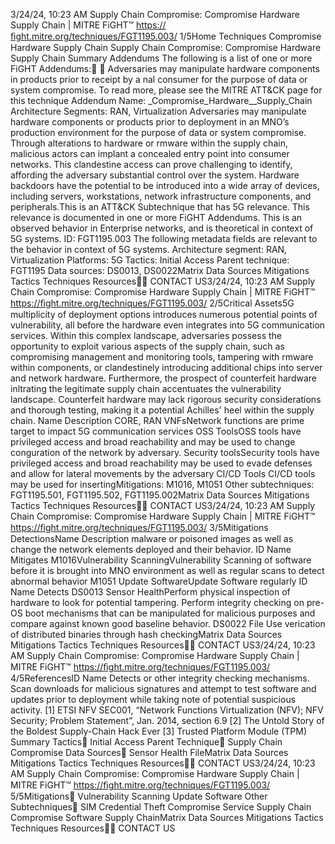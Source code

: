 3/24/24, 10:23 AM Supply Chain Compromise: Compromise Hardware Supply Chain | MITRE FiGHT™
https://ﬁght.mitre.org/techniques/FGT1195.003/ 1/5Home Techniques Compromise Hardware Supply Chain
Supply Chain Compromise:
Compromise Hardware Supply
Chain
Summary
Addendums
The following is a list of one or more FiGHT Addendums:󰅂 󰅂
Adversaries may manipulate hardware components in
products prior to receipt by a  nal consumer for the purpose
of data or system compromise. To read more, please see the
MITRE ATT&CK page for this technique
Addendum Name: \_Compromise\_Hardware\_\_Supply\_Chain
Architecture Segments: RAN, Virtualization
Adversaries may manipulate hardware components or
products prior to deployment in an MNO’s production
environment for the purpose of data or system compromise.
Through alterations to hardware or  rmware within the supply
chain, malicious actors can implant a concealed entry point
into consumer networks. This clandestine access can prove
challenging to identify, affording the adversary substantial
control over the system. Hardware backdoors have the
potential to be introduced into a wide array of devices,
including servers, workstations, network infrastructure
components, and peripherals.This is an ATT&CK
Subtechnique that has 5G
relevance. This relevance is
documented in one or more
FiGHT Addendums.
This is an observed behavior
in Enterprise networks, and is
theoretical in context of 5G
systems.
ID: FGT1195.003
The following metadata
fields are relevant to the
behavior in context of 5G
systems.
Architecture segment: RAN,
Virtualization
Platforms: 5G
Tactics: Initial Access
Parent technique: FGT1195
Data sources: DS0013,
DS0022Matrix Data Sources Mitigations Tactics Techniques Resources󰍝󰇙
CONTACT US3/24/24, 10:23 AM Supply Chain Compromise: Compromise Hardware Supply Chain | MITRE FiGHT™
https://ﬁght.mitre.org/techniques/FGT1195.003/ 2/5Critical Assets5G multiplicity of deployment options introduces numerous
potential points of vulnerability, all before the hardware even
integrates into 5G communication services. Within this
complex landscape, adversaries possess the opportunity to
exploit various aspects of the supply chain, such as
compromising management and monitoring tools, tampering
with  rmware within components, or clandestinely introducing
additional chips into server and network hardware.
Furthermore, the prospect of counterfeit hardware in ltrating
the legitimate supply chain accentuates the vulnerability
landscape. Counterfeit hardware may lack rigorous security
considerations and thorough testing, making it a potential
Achilles' heel within the supply chain.
Name Description
CORE, RAN VNFsNetwork functions are
prime target to impact
5G communication
services
OSS ToolsOSS tools have
privileged access and
broad reachability and
may be used to change
con guration of the
network by adversary.
Security toolsSecurity tools have
privileged access and
broad reachability may
be used to evade
defenses and allow for
lateral movements by
the adversary
CI/CD Tools CI/CD tools may be
used for insertingMitigations: M1016, M1051
Other subtechniques:
FGT1195.501,
FGT1195.502, FGT1195.002Matrix Data Sources Mitigations Tactics Techniques Resources󰍝󰇙
CONTACT US3/24/24, 10:23 AM Supply Chain Compromise: Compromise Hardware Supply Chain | MITRE FiGHT™
https://ﬁght.mitre.org/techniques/FGT1195.003/ 3/5Mitigations
DetectionsName Description
malware or poisoned
images as well as
change the network
elements deployed and
their behavior.
ID Name Mitigates
M1016Vulnerability
ScanningVulnerability Scanning
of software before it is
brought into MNO
environment as well as
regular scans to detect
abnormal behavior
M1051 Update SoftwareUpdate Software
regularly
ID Name Detects
DS0013 Sensor HealthPerform physical
inspection of hardware
to look for potential
tampering. Perform
integrity checking on
pre-OS boot
mechanisms that can
be manipulated for
malicious purposes and
compare against known
good baseline behavior.
DS0022 File Use veri cation of
distributed binaries
through hash checkingMatrix Data Sources Mitigations Tactics Techniques Resources󰍝󰇙
CONTACT US3/24/24, 10:23 AM Supply Chain Compromise: Compromise Hardware Supply Chain | MITRE FiGHT™
https://ﬁght.mitre.org/techniques/FGT1195.003/ 4/5ReferencesID Name Detects
or other integrity
checking mechanisms.
Scan downloads for
malicious signatures
and attempt to test
software and updates
prior to deployment
while taking note of
potential suspicious
activity.
[1] ETSI NFV SEC001, “Network Functions Virtualization
(NFV); NFV Security; Problem Statement”, Jan. 2014, section
6.9
[2] The Untold Story of the Boldest Supply-Chain Hack Ever
[3] Trusted Platform Module (TPM) Summary
Tactics󰅀
Initial Access
Parent Technique󰅀
Supply Chain Compromise
Data Sources󰅀
Sensor Health
FileMatrix Data Sources Mitigations Tactics Techniques Resources󰍝󰇙
CONTACT US3/24/24, 10:23 AM Supply Chain Compromise: Compromise Hardware Supply Chain | MITRE FiGHT™
https://ﬁght.mitre.org/techniques/FGT1195.003/ 5/5Mitigations󰅀
Vulnerability Scanning
Update Software
Other Subtechniques󰅀
SIM Credential Theft
Compromise Service Supply Chain
Compromise Software Supply ChainMatrix Data Sources Mitigations Tactics Techniques Resources󰍝󰇙
CONTACT US